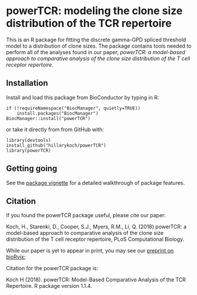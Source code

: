 # powerTCR: modeling the clone size distribution of the TCR repertoire

This is an R package for fitting the discrete gamma-GPD spliced threshold model to a distribution of clone sizes. The package contains tools needed to perform all of the analyses found in our paper, *powerTCR: a model-based approach to comparative analysis of the clone size distribution of the T cell receptor repertoire.*

## Installation

Install and load this package from BioConductor by typing in R:

```{r}
if (!requireNamespace("BiocManager", quietly=TRUE))
    install.packages("BiocManager")
BiocManager::install("powerTCR")
```

or take it directly from from GitHub with:

```{r}
library(devtools)
install_github("hillarykoch/powerTCR")
library(powerTCR)
```

## Getting going

See the [package vignette](/vignettes/powerTCR.Rmd) for a detailed walkthrough of package features.

## Citation

If you found the powerTCR package useful, please cite our paper:

Koch, H., Starenki, D., Cooper, S.J., Myers, R.M., Li, Q. (2018) powerTCR: a model-based approach to comparative analysis of the clone size distribution of the T cell receptor repertoire, PLoS Computational Biology.

While our paper is yet to appear in print, you may see our [preprint on bioRvix:](https://www.biorxiv.org/content/early/2018/04/07/297119)

Citation for the powerTCR package is:

Koch H (2018). powerTCR: Model-Based Comparative Analysis of the TCR Repertoire. R package version 1.1.4.


